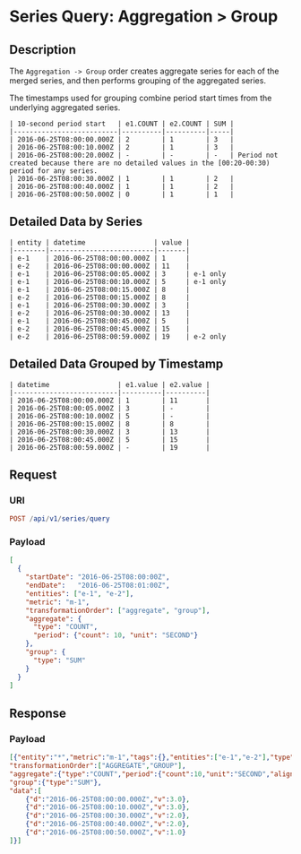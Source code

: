 # Series Query: Aggregation > Group

## Description

The `Aggregation -> Group` order creates aggregate series for each of the merged series, and then performs grouping of the aggregated series.

The timestamps used for grouping combine period start times from the underlying aggregated series.

```ls
| 10-second period start   | e1.COUNT | e2.COUNT | SUM |
|--------------------------|----------|----------|-----|
| 2016-06-25T08:00:00.000Z | 2        | 1        | 3   |
| 2016-06-25T08:00:10.000Z | 2        | 1        | 3   |
| 2016-06-25T08:00:20.000Z | -        | -        | -   | Period not created because there are no detailed values in the [00:20-00:30) period for any series.
| 2016-06-25T08:00:30.000Z | 1        | 1        | 2   |
| 2016-06-25T08:00:40.000Z | 1        | 1        | 2   |
| 2016-06-25T08:00:50.000Z | 0        | 1        | 1   |
```

## Detailed Data by Series

```ls
| entity | datetime                 | value |
|--------|--------------------------|-------|
| e-1    | 2016-06-25T08:00:00.000Z | 1     |
| e-2    | 2016-06-25T08:00:00.000Z | 11    |
| e-1    | 2016-06-25T08:00:05.000Z | 3     | e-1 only
| e-1    | 2016-06-25T08:00:10.000Z | 5     | e-1 only
| e-1    | 2016-06-25T08:00:15.000Z | 8     |
| e-2    | 2016-06-25T08:00:15.000Z | 8     |
| e-1    | 2016-06-25T08:00:30.000Z | 3     |
| e-2    | 2016-06-25T08:00:30.000Z | 13    |
| e-1    | 2016-06-25T08:00:45.000Z | 5     |
| e-2    | 2016-06-25T08:00:45.000Z | 15    |
| e-2    | 2016-06-25T08:00:59.000Z | 19    | e-2 only
```

## Detailed Data Grouped by Timestamp

```ls
| datetime                 | e1.value | e2.value |
|--------------------------|----------|----------|
| 2016-06-25T08:00:00.000Z | 1        | 11       |
| 2016-06-25T08:00:05.000Z | 3        | -        |
| 2016-06-25T08:00:10.000Z | 5        | -        |
| 2016-06-25T08:00:15.000Z | 8        | 8        |
| 2016-06-25T08:00:30.000Z | 3        | 13       |
| 2016-06-25T08:00:45.000Z | 5        | 15       |
| 2016-06-25T08:00:59.000Z | -        | 19       |
```

## Request

### URI

```elm
POST /api/v1/series/query
```

### Payload

```json
[
  {
    "startDate": "2016-06-25T08:00:00Z",
    "endDate":   "2016-06-25T08:01:00Z",
    "entities": ["e-1", "e-2"],
    "metric": "m-1",
    "transformationOrder": ["aggregate", "group"],
    "aggregate": {
      "type": "COUNT",
      "period": {"count": 10, "unit": "SECOND"}
    },
    "group": {
      "type": "SUM"
    }
  }
]
```

## Response

### Payload

```json
[{"entity":"*","metric":"m-1","tags":{},"entities":["e-1","e-2"],"type":"HISTORY",
"transformationOrder":["AGGREGATE","GROUP"],
"aggregate":{"type":"COUNT","period":{"count":10,"unit":"SECOND","align":"CALENDAR"}},
"group":{"type":"SUM"},
"data":[
    {"d":"2016-06-25T08:00:00.000Z","v":3.0},
    {"d":"2016-06-25T08:00:10.000Z","v":3.0},
    {"d":"2016-06-25T08:00:30.000Z","v":2.0},
    {"d":"2016-06-25T08:00:40.000Z","v":2.0},
    {"d":"2016-06-25T08:00:50.000Z","v":1.0}
]}]
```
